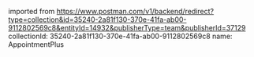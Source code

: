 imported from https://www.postman.com/v1/backend/redirect?type=collection&id=35240-2a81f130-370e-41fa-ab00-9112802569c8&entityId=14932&publisherType=team&publisherId=37129
collectionId: 35240-2a81f130-370e-41fa-ab00-9112802569c8
name: AppointmentPlus
